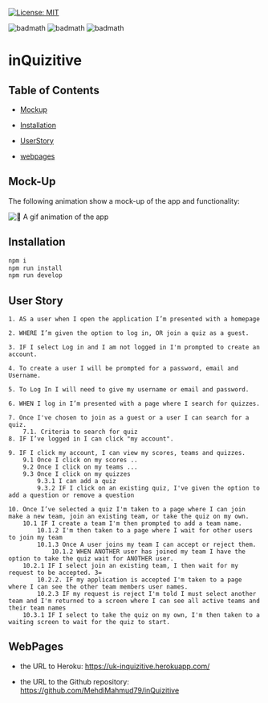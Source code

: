 [![License: MIT](https://img.shields.io/badge/License-MIT-yellow.svg)](https://opensource.org/licenses/MIT)

![badmath](https://img.shields.io/github/issues/Esper06/inQuizitive)
![badmath](https://img.shields.io/github/forks/Esper06/inQuizitive)
![badmath](https://img.shields.io/github/stars/Esper06/inQuizitive)

# inQuizitive

## Table of Contents
- [Mockup](#mock-up)

- [Installation](#installation)

- [UserStory](#user-story)

- [webpages](#webpages)

## Mock-Up

The following animation show a mock-up of the app and functionality:

![📸 A gif animation of the app](./assets/screen.gif)

## Installation

```bash
npm i
npm run install
npm run develop
```



## User Story
```
1. AS a user when I open the application I’m presented with a homepage 

2. WHERE I’m given the option to log in, OR join a quiz as a guest.

3. IF I select Log in and I am not logged in I'm prompted to create an account.

4. To create a user I will be prompted for a password, email and Username.

5. To Log In I will need to give my username or email and password. 

6. WHEN I log in I’m presented with a page where I search for quizzes. 

7. Once I've chosen to join as a guest or a user I can search for a quiz. 
    7.1. Criteria to search for quiz 
8. IF I’ve logged in I can click "my account".

9. IF I click my account, I can view my scores, teams and quizzes.
    9.1 Once I click on my scores ..
    9.2 Once I click on my teams ...
    9.3 Once I click on my quizzes
        9.3.1 I can add a quiz
        9.3.2 IF I click on an existing quiz, I've given the option to add a question or remove a question

10. Once I’ve selected a quiz I'm taken to a page where I can join  make a new team, join an existing team, or take the quiz on my own.
    10.1 IF I create a team I'm then prompted to add a team name.
        10.1.2 I'm then taken to a page where I wait for other users to join my team
        10.1.3 Once A user joins my team I can accept or reject them.
            10.1.2 WHEN ANOTHER user has joined my team I have the option to take the quiz wait for ANOTHER user.
    10.2.1 IF I select join an existing team, I then wait for my request to be accepted. 3=
        10.2.2. IF my application is accepted I'm taken to a page where I can see the other team members user names.
        10.2.3 IF my request is reject I'm told I must select another team and I'm returned to a screen where I can see all active teams and their team names
    10.3.1 IF I select to take the quiz on my own, I'm then taken to a waiting screen to wait for the quiz to start. 
```   
## WebPages

  * the URL to Heroku:  https://uk-inquizitive.herokuapp.com/

  * the URL to the Github repository: https://github.com/MehdiMahmud79/inQuizitive



